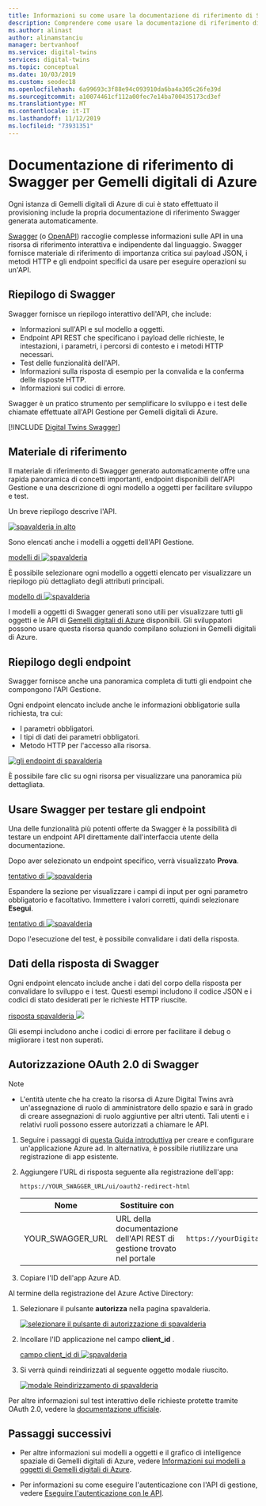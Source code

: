 ```yaml
---
title: Informazioni su come usare la documentazione di riferimento di Swagger per Gemelli digitali di Azure | Microsoft Docs
description: Comprendere come usare la documentazione di riferimento di Swagger per Gemelli digitali di Azure.
ms.author: alinast
author: alinamstanciu
manager: bertvanhoof
ms.service: digital-twins
services: digital-twins
ms.topic: conceptual
ms.date: 10/03/2019
ms.custom: seodec18
ms.openlocfilehash: 6a99693c3f88e94c093910da6ba4a305c26fe39d
ms.sourcegitcommit: a10074461cf112a00fec7e14ba700435173cd3ef
ms.translationtype: MT
ms.contentlocale: it-IT
ms.lasthandoff: 11/12/2019
ms.locfileid: "73931351"
---
```

# <a name="azure-digital-twins-swagger-reference-documentation"></a>Documentazione di riferimento di Swagger per Gemelli digitali di Azure

Ogni istanza di Gemelli digitali di Azure di cui è stato effettuato il provisioning include la propria documentazione di riferimento Swagger generata automaticamente.

[Swagger](https://swagger.io/) (o [OpenAPI](https://www.openapis.org/)) raccoglie complesse informazioni sulle API in una risorsa di riferimento interattiva e indipendente dal linguaggio. Swagger fornisce materiale di riferimento di importanza critica sui payload JSON, i metodi HTTP e gli endpoint specifici da usare per eseguire operazioni su un'API.

## <a name="swagger-summary"></a>Riepilogo di Swagger

Swagger fornisce un riepilogo interattivo dell'API, che include:

* Informazioni sull'API e sul modello a oggetti.
* Endpoint API REST che specificano i payload delle richieste, le intestazioni, i parametri, i percorsi di contesto e i metodi HTTP necessari.
* Test delle funzionalità dell'API.
* Informazioni sulla risposta di esempio per la convalida e la conferma delle risposte HTTP.
* Informazioni sui codici di errore.

Swagger è un pratico strumento per semplificare lo sviluppo e i test delle chiamate effettuate all'API Gestione per Gemelli digitali di Azure.

[!INCLUDE [Digital Twins Swagger](../../includes/digital-twins-swagger.md)]

## <a name="reference-material"></a>Materiale di riferimento

Il materiale di riferimento di Swagger generato automaticamente offre una rapida panoramica di concetti importanti, endpoint disponibili dell'API Gestione e una descrizione di ogni modello a oggetti per facilitare sviluppo e test.

Un breve riepilogo descrive l'API.

[![spavalderia in alto](media/how-to-use-swagger/swagger-management-top-img.png)](media/how-to-use-swagger/swagger-management-top-img.png#lightbox)

Sono elencati anche i modelli a oggetti dell'API Gestione.

[modelli di ![spavalderia](media/how-to-use-swagger/swagger-management-models-img.png)](media/how-to-use-swagger/swagger-management-models-img.png#lightbox)

È possibile selezionare ogni modello a oggetti elencato per visualizzare un riepilogo più dettagliato degli attributi principali.

[modello di ![spavalderia](media/how-to-use-swagger/swagger-management-model-img.png)](media/how-to-use-swagger/swagger-management-model-img.png#lightbox)

I modelli a oggetti di Swagger generati sono utili per visualizzare tutti gli oggetti e le API di [Gemelli digitali di Azure](./concepts-objectmodel-spatialgraph.md) disponibili. Gli sviluppatori possono usare questa risorsa quando compilano soluzioni in Gemelli digitali di Azure.

## <a name="endpoint-summary"></a>Riepilogo degli endpoint

Swagger fornisce anche una panoramica completa di tutti gli endpoint che compongono l'API Gestione.

Ogni endpoint elencato include anche le informazioni obbligatorie sulla richiesta, tra cui:

* I parametri obbligatori.
* I tipi di dati dei parametri obbligatori.
* Metodo HTTP per l'accesso alla risorsa.

[![gli endpoint di spavalderia](media/how-to-use-swagger/swagger-management-endpoints-img.png)](media/how-to-use-swagger/swagger-management-endpoints-img.png#lightbox)

È possibile fare clic su ogni risorsa per visualizzare una panoramica più dettagliata.

## <a name="use-swagger-to-test-endpoints"></a>Usare Swagger per testare gli endpoint

Una delle funzionalità più potenti offerte da Swagger è la possibilità di testare un endpoint API direttamente dall'interfaccia utente della documentazione.

Dopo aver selezionato un endpoint specifico, verrà visualizzato **Prova**.

[tentativo di ![spavalderia](media/how-to-use-swagger/swagger-management-try-img.png)](media/how-to-use-swagger/swagger-management-try-img.png#lightbox)

Espandere la sezione per visualizzare i campi di input per ogni parametro obbligatorio e facoltativo. Immettere i valori corretti, quindi selezionare **Esegui**.

[tentativo di ![spavalderia](media/how-to-use-swagger/swagger-management-tried-img.png)](media/how-to-use-swagger/swagger-management-tried-img.png#lightbox)

Dopo l'esecuzione del test, è possibile convalidare i dati della risposta.

## <a name="swagger-response-data"></a>Dati della risposta di Swagger

Ogni endpoint elencato include anche i dati del corpo della risposta per convalidare lo sviluppo e i test. Questi esempi includono il codice JSON e i codici di stato desiderati per le richieste HTTP riuscite.

[risposta spavalderia ![](media/how-to-use-swagger/swagger-management-response-img.png)](media/how-to-use-swagger/swagger-management-response-img.png#lightbox)

Gli esempi includono anche i codici di errore per facilitare il debug o migliorare i test non superati.

## <a name="swagger-oauth-20-authorization"></a>Autorizzazione OAuth 2.0 di Swagger

> [!NOTE]
> * L'entità utente che ha creato la risorsa di Azure Digital Twins avrà un'assegnazione di ruolo di amministratore dello spazio e sarà in grado di creare assegnazioni di ruolo aggiuntive per altri utenti. Tali utenti e i relativi ruoli possono essere autorizzati a chiamare le API.

1. Seguire i passaggi di [questa Guida introduttiva](https://docs.microsoft.com/azure/active-directory/develop/quickstart-v1-integrate-apps-with-azure-ad) per creare e configurare un'applicazione Azure ad. In alternativa, è possibile riutilizzare una registrazione di app esistente.

1. Aggiungere l'URL di risposta seguente alla registrazione dell'app:

    ```plaintext
    https://YOUR_SWAGGER_URL/ui/oauth2-redirect-html
    ```
    | Nome  | Sostituire con | Esempio |
    |---------|---------|---------|
    | YOUR_SWAGGER_URL | URL della documentazione dell'API REST di gestione trovato nel portale  | `https://yourDigitalTwinsName.yourLocation.azuresmartspaces.net/management/swagger` |

1. Copiare l'ID dell'app Azure AD.

Al termine della registrazione del Azure Active Directory:

1. Selezionare il pulsante **autorizza** nella pagina spavalderia.

    [![selezionare il pulsante di autorizzazione di spavalderia](media/how-to-use-swagger/swagger-select-authorize-btn.png)](media/how-to-use-swagger/swagger-select-authorize-btn.png#lightbox)

1. Incollare l'ID applicazione nel campo **client_id** .

    [campo client_id di ![spavalderia](media/how-to-use-swagger/swagger-auth-form.png)](media/how-to-use-swagger/swagger-auth-form.png#lightbox)

1. Si verrà quindi reindirizzati al seguente oggetto modale riuscito.

    [![modale Reindirizzamento di spavalderia](media/how-to-use-swagger/swagger-auth-redirect-img.png)](media/how-to-use-swagger/swagger-auth-redirect-img.png#lightbox)

Per altre informazioni sul test interattivo delle richieste protette tramite OAuth 2.0, vedere la [documentazione ufficiale](https://swagger.io/docs/specification/authentication/oauth2/).

## <a name="next-steps"></a>Passaggi successivi

- Per altre informazioni sui modelli a oggetti e il grafico di intelligence spaziale di Gemelli digitali di Azure, vedere [Informazioni sui modelli a oggetti di Gemelli digitali di Azure](./concepts-objectmodel-spatialgraph.md).

- Per informazioni su come eseguire l'autenticazione con l'API di gestione, vedere [Eseguire l'autenticazione con le API](./security-authenticating-apis.md).